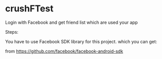 crushFTest
==========

Login with Facebook and get friend list which are used your app

Steps:

You have to use Facebook SDK library for this project. which you can get:

from https://github.com/facebook/facebook-android-sdk
